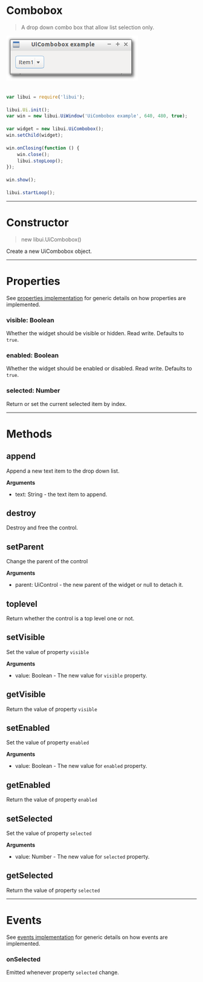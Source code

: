 
# Combobox

> A drop down combo box that allow list selection only.

![UiCombobox example](media/UiCombobox.png)

```js

var libui = require('libui');

libui.Ui.init();
var win = new libui.UiWindow('UiCombobox example', 640, 480, true);

var widget = new libui.UiCombobox();
win.setChild(widget);

win.onClosing(function () {
	win.close();
	libui.stopLoop();
});

win.show();

libui.startLoop();

```

---

# Constructor

> new libui.UiCombobox()

Create a new UiCombobox object.

---

# Properties

See [properties implementation](properties.md) for generic details on how properties are implemented.


### visible: Boolean

Whether the widget should be visible or hidden. 
Read write.
Defaults to `true`.



### enabled: Boolean

Whether the widget should be enabled or disabled. 
Read write.
Defaults to `true`.



### selected: Number

Return or set the current selected item by index.




---

# Methods


## append

Append a new text item to the drop down list.


**Arguments**

* text: String - the text item to append.



## destroy

Destroy and free the control.




## setParent

Change the parent of the control


**Arguments**

* parent: UiControl - the new parent of the widget or null to detach it.



## toplevel

Return whether the control is a top level one or not.




## setVisible

Set the value of property `visible`

**Arguments**

* value: Boolean - The new value for `visible` property.

## getVisible

Return the value of property `visible`



## setEnabled

Set the value of property `enabled`

**Arguments**

* value: Boolean - The new value for `enabled` property.

## getEnabled

Return the value of property `enabled`



## setSelected

Set the value of property `selected`

**Arguments**

* value: Number - The new value for `selected` property.

## getSelected

Return the value of property `selected`



---

# Events

See [events implementation](events.md) for generic details on how events are implemented.


### onSelected

Emitted whenever property `selected` change.




